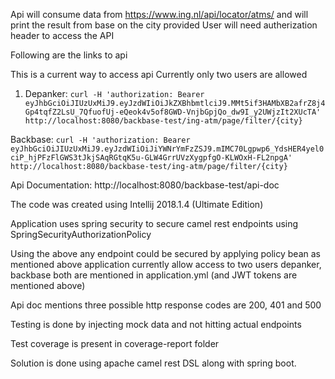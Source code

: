 Api will consume data from https://www.ing.nl/api/locator/atms/
and will print the result from base on the city provided
User will need autherization header to access the API

Following are the links to api

This is a current way to access api Currently only two users are allowed
1) Depanker:
`curl -H 'authorization: Bearer eyJhbGciOiJIUzUxMiJ9.eyJzdWIiOiJkZXBhbmtlciJ9.MMt5if3HAMbXB2afrZ8j4Gp4tqfZ2LsU_7QfuofUj-eQeok4v5of8GWD-VnjbGpjQo_dw9I_y2UWjzIt2XUcTA' http://localhost:8080/backbase-test/ing-atm/page/filter/{city}`

Backbase:
`curl -H 'authorization: Bearer eyJhbGciOiJIUzUxMiJ9.eyJzdWIiOiJiYWNrYmFzZSJ9.mIMC70Lgpwp6_YdsHER4yel0ciP_hjPFzFlGWS3tJkjSAqRGtqK5u-GLW4GrrUVzXygpfgO-KLWOxH-FL2npgA' http://localhost:8080/backbase-test/ing-atm/page/filter/{city}`

Api Documentation: http://localhost:8080/backbase-test/api-doc


The code was created using Intellij 2018.1.4 (Ultimate Edition)

Application uses spring security to secure camel rest endpoints
using SpringSecurityAuthorizationPolicy

Using the above any endpoint could be secured by applying policy bean as mentioned above application currently allow access to two
users depanker, backbase both are mentioned in application.yml (and JWT tokens are mentioned above)

Api doc mentions three possible http response codes are 200, 401 and 500

Testing is done by injecting mock data and not hitting actual endpoints

Test coverage is present in coverage-report folder

Solution is done using apache camel rest DSL along with spring boot.
